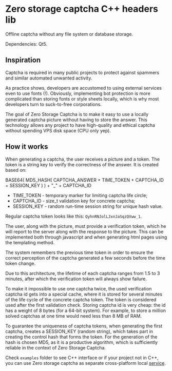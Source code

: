 # Zero storage captcha C++ headers lib

Offline captcha without any file system or database storage.

Dependencies: Qt5.

## Inspiration

Captcha is required in many public projects to protect against spammers and similar automated unwanted activity.

As practice shows, developers are accustomed to using external services even to use fonts (!). 
Obviously, implementing bot protection is more complicated than storing fonts or style sheets locally, 
which is why most developers turn to suck-to-free corporations.

The goal of Zero Storage Captcha is to make it easy to use a locally generated captcha picture without having to store the answer. 
This technology allows any project to have high-quality and ethical captcha without spending VPS disk space (CPU only yep).

## How it works

When generating a captcha, the user receives a picture and a token. 
The token is a string key to verify the correctness of the answer. It is created based on:

BASE64( MD5_HASH( CAPTCHA_ANSWER + TIME_TOKEN + CAPTCHA_ID + SESSION_KEY ) ) + "_" + CAPTCHA_ID

- TIME_TOKEN - temporary marker for limiting captcha life circle;
- CAPTCHA_ID - size_t validation key for concrete captcha;
- SESSION_KEY - random run-time session string for unique hash value.

Regular captcha token looks like this: `QyhnRNJolLJxnJaSqzQVww_1`.

The user, along with the picture, must provide a verification token, which he will report to the server along with the response to the picture. 
This can be implemented both through javascript and when generating html pages using the templating method.

The system remembers the previous time token in order to ensure the correct perception of the captcha generated 
a few seconds before the time token change.

Due to this architecture, the lifetime of each captcha ranges from 1.5 to 3 minutes, 
after which the verification token will always show failure.

To make it impossible to use one captcha twice, the used verification captcha id gets into a special cache, 
where it is stored for several minutes of the life cycle of the concrete captcha token. 
The token is considered used after the first validation check. Storing captcha id is very cheap: the id has a weight of 8 bytes (for a 64-bit system). For example, to store a million solved captchas at one time would need less than 8 MB of RAM.

To guarantee the uniqueness of captcha tokens, when generating the first captcha, creates a SESSION_KEY (random string), which takes part in creating the control hash that forms the token. For the generation of the hash is chosen MD5, as it is a productive algorithm, which is sufficiently reliable in the context of Zero Storage Captcha.

Check `examples` folder to see C++ interface or if your project not in C++, 
you can use Zero storage captcha as separate cross-platform local [service](https://github.com/ZeroStorageCaptcha/api-daemon).
